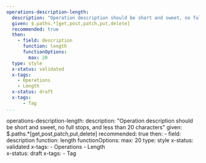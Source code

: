 ```yaml
--- 
operations-description-length: 
  description: "Operation description should be short and sweet, no full stops, and less than 20 characters"
  given: $.paths.*[get,post,patch,put,delete]
  recommended: true
  then: 
    - field: description
      function: length
      functionOptions: 
        max: 20
  type: style
  x-status: validated
  x-tags:
    - Operations
    - Length  
  x-status: draft
  x-tags:
      - Tag      
...
```

operations-description-length: 
  description: "Operation description should be short and sweet, no full stops, and less than 20 characters"
  given: $.paths.*[get,post,patch,put,delete]
  recommended: true
  then: 
    - field: description
      function: length
      functionOptions: 
        max: 20
  type: style
  x-status: validated
  x-tags:
    - Operations
    - Length  
  x-status: draft
  x-tags:
      - Tag        